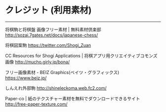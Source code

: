 <br>
<br>

# クレジット (利用素材)
<hr>

将棋駒と将棋盤 画像フリー素材 | 無料素材倶楽部
http://sozai.7gates.net/docs/japanese-chess/

将棋図案駒
https://twitter.com/Shogi_Zuan

CC Resources for Shogi Applications | 将棋アプリ用クリエイティブコモンズ画像
http://mucho.girly.jp/bona/

フリー画像素材 - BEIZ Graphics(ベイツ・グラフィックス)
https://www.beiz.jp/

しんえれ外部駒
http://shineleckoma.web.fc2.com/

Paper-co | 紙のテクスチャー素材を無料でダウンロードできるサイト
http://free-paper-texture.com/
